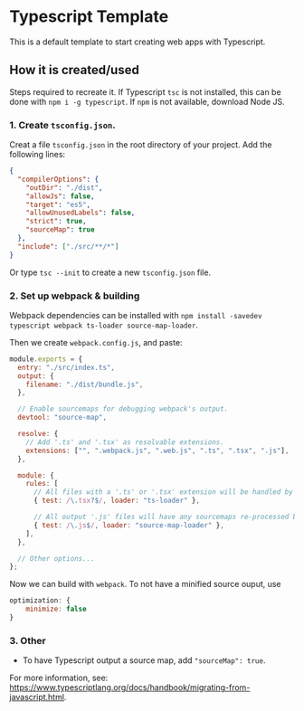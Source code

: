 # Typescript Template

This is a default template to start creating web apps with Typescript.

## How it is created/used

Steps required to recreate it. If Typescript `tsc` is not installed, this can be done with `npm i -g typescript`. If `npm` is not available, download Node JS.

### 1. Create `tsconfig.json`.

Creat a file `tsconfig.json` in the root directory of your project.
Add the following lines:

```json
{
  "compilerOptions": {
    "outDir": "./dist",
    "allowJs": false,
    "target": "es5",
    "allowUnusedLabels": false,
    "strict": true,
    "sourceMap": true
  },
  "include": ["./src/**/*"]
}
```

Or type `tsc --init` to create a new `tsconfig.json` file.

### 2. Set up webpack & building

Webpack dependencies can be installed with `npm install -savedev typescript webpack ts-loader source-map-loader`.

Then we create `webpack.config.js`, and paste:

```js
module.exports = {
  entry: "./src/index.ts",
  output: {
    filename: "./dist/bundle.js",
  },

  // Enable sourcemaps for debugging webpack's output.
  devtool: "source-map",

  resolve: {
    // Add '.ts' and '.tsx' as resolvable extensions.
    extensions: ["", ".webpack.js", ".web.js", ".ts", ".tsx", ".js"],
  },

  module: {
    rules: [
      // All files with a '.ts' or '.tsx' extension will be handled by 'ts-loader'.
      { test: /\.tsx?$/, loader: "ts-loader" },

      // All output '.js' files will have any sourcemaps re-processed by 'source-map-loader'.
      { test: /\.js$/, loader: "source-map-loader" },
    ],
  },

  // Other options...
};
```

Now we can build with `webpack`. To not have a minified source ouput, use

```js
optimization: {
    minimize: false
}
```

### 3. Other

 * To have Typescript output a source map, add `"sourceMap": true`.

For more information, see: https://www.typescriptlang.org/docs/handbook/migrating-from-javascript.html.